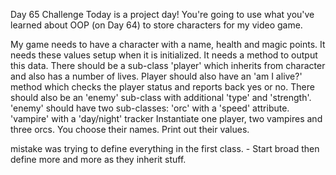 Day 65 Challenge
Today is a project day! You're going to use what you've learned about OOP (on Day 64) to store characters for my video game.

My game needs to have a character with a name, health and magic points.
It needs these values setup when it is initialized.
It needs a method to output this data.
There should be a sub-class 'player' which inherits from character and also has a number of lives.
Player should also have an 'am I alive?' method which checks the player status and reports back yes or no.
There should also be an 'enemy' sub-class with additional 'type' and 'strength'.
'enemy' should have two sub-classes:
'orc' with a 'speed' attribute.
'vampire' with a 'day/night' tracker
Instantiate one player, two vampires and three orcs. You choose their names.
Print out their values.

mistake was trying to define everything in the first class. - Start broad then define more and more as they inherit stuff. 
